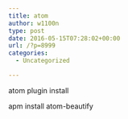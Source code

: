 ```yaml
---
title: atom
author: w1100n
type: post
date: 2016-05-15T07:28:02+00:00
url: /?p=8999
categories:
  - Uncategorized

---
```

atom plugin install

apm install atom-beautify